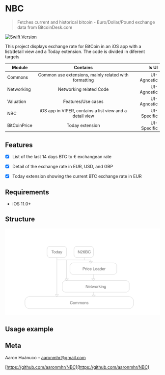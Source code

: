 # NBC
> Fetches current and historical bitcoin - Euro/Dollar/Pound exchange data from BitcoinDesk.com

[![Swift Version][swift-image]][swift-url]

This project displays exchange rate for BitCoin in an iOS app with a list/detail view and a Today extension. 
The code is divided in diferent targets

| Module        | Contains           | Is UI  |
| ------------- |:-------------:| -----:|
| Commons     | Common use extensions, mainly related with formatting | UI-Agnostic |
| Networking      | Networking related Code      |   UI-Agnostic |
| Valuation | Features/Use cases      |    UI-Agnostic |
| NBC     | iOS app in VIPER, contains a list view and a detail view | UI-Specific |
| BitCoinPrice      | Today extension      |   UI-Specific |




## Features

- [x] List of the last 14 days BTC to € exchangean rate
- [x] Detail of the exchange rate in EUR, USD, and GBP
- [x] Today extension showing the current BTC exchange rate in EUR


## Requirements

- iOS 11.0+

## Structure

![Screenshot](N26BC.png)

## Usage example


## Meta

Aaron Huánuco – aaronmhr@gmail.com

[https://github.com/aaronmhr/NBC](https://github.com/aaronmhr/NBC)

[swift-image]:https://img.shields.io/badge/swift-5.0-orange.svg
[swift-url]: https://swift.org/
